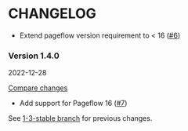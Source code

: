 # CHANGELOG

- Extend pageflow version requirement to < 16
  ([#6](https://github.com/codevise/pageflow-sitemap/pull/6))

### Version 1.4.0

2022-12-28

[Compare changes](https://github.com/codevise/pageflow-sitemap/compare/1-3-stable...v1.4.0)

- Add support for Pageflow 16
  ([#7](https://github.com/codevise/pageflow-sitemap/pull/7))

See
[1-3-stable branch](https://github.com/codevise/pageflow-sitemap/blob/1-3-stable/CHANGELOG.md)
for previous changes.
